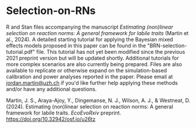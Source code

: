 # Selection-on-RNs
R and Stan files accompanying the manuscript *Estimating (non)linear selection on reaction norms: A general framework for labile traits* (Martin et al., 2024). A detailed starting tutorial for applying the Bayesian mixed effects models proposed in this paper can be found in the "BRN-selection-tutorial.pdf" file. This tutorial has not yet been modified since the previous 2021 preprint version but will be updated shortly. Additional tutorials for more complex scenarios are also currently being prepared. Files are also available to replicate or otherwise expand on the simulation-based calibration and power analyses reported in the paper. Please email at jordan.martin@uzh.ch if you'd like further help applying these methods and/or have any additional questions.

Martin, J. S., Araya-Ajoy, Y., Dingemanse, N. J., Wilson, A. J., & Westneat, D. (2024). Estimating (non)linear selection on reaction norms: A general framework for labile traits. *EcoEvoRxiv* preprint. https://doi.org/10.32942/osf.io/u26tz

